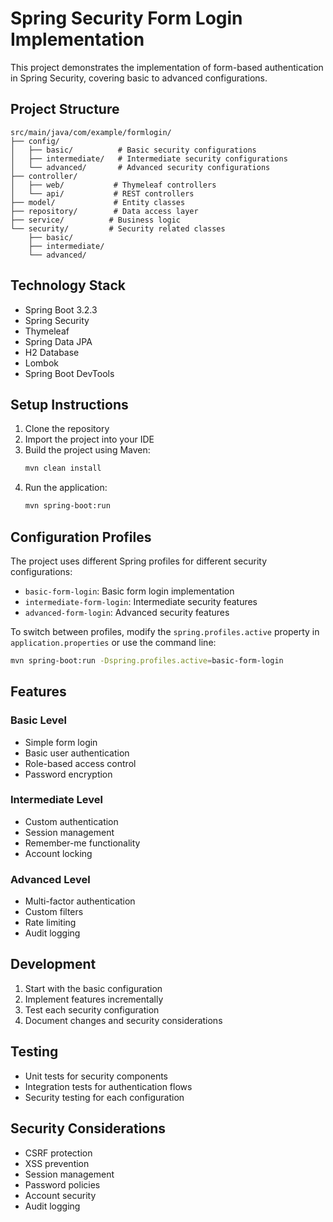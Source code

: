 # Spring Security Form Login Implementation

This project demonstrates the implementation of form-based authentication in Spring Security, covering basic to advanced configurations.

## Project Structure

```
src/main/java/com/example/formlogin/
├── config/
│   ├── basic/          # Basic security configurations
│   ├── intermediate/   # Intermediate security configurations
│   └── advanced/       # Advanced security configurations
├── controller/
│   ├── web/           # Thymeleaf controllers
│   └── api/           # REST controllers
├── model/             # Entity classes
├── repository/        # Data access layer
├── service/          # Business logic
└── security/         # Security related classes
    ├── basic/
    ├── intermediate/
    └── advanced/
```

## Technology Stack

- Spring Boot 3.2.3
- Spring Security
- Thymeleaf
- Spring Data JPA
- H2 Database
- Lombok
- Spring Boot DevTools

## Setup Instructions

1. Clone the repository
2. Import the project into your IDE
3. Build the project using Maven:
   ```bash
   mvn clean install
   ```
4. Run the application:
   ```bash
   mvn spring-boot:run
   ```

## Configuration Profiles

The project uses different Spring profiles for different security configurations:

- `basic-form-login`: Basic form login implementation
- `intermediate-form-login`: Intermediate security features
- `advanced-form-login`: Advanced security features

To switch between profiles, modify the `spring.profiles.active` property in `application.properties` or use the command line:
```bash
mvn spring-boot:run -Dspring.profiles.active=basic-form-login
```

## Features

### Basic Level
- Simple form login
- Basic user authentication
- Role-based access control
- Password encryption

### Intermediate Level
- Custom authentication
- Session management
- Remember-me functionality
- Account locking

### Advanced Level
- Multi-factor authentication
- Custom filters
- Rate limiting
- Audit logging

## Development

1. Start with the basic configuration
2. Implement features incrementally
3. Test each security configuration
4. Document changes and security considerations

## Testing

- Unit tests for security components
- Integration tests for authentication flows
- Security testing for each configuration

## Security Considerations

- CSRF protection
- XSS prevention
- Session management
- Password policies
- Account security
- Audit logging 